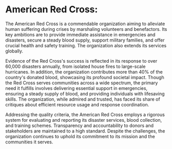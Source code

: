 # American Red Cross:
The American Red Cross is a commendable organization aiming to alleviate human suffering during crises by marshaling volunteers and benefactors. Its key ambitions are to provide immediate assistance in emergencies and disasters, secure a steady blood supply, support military families, and offer crucial health and safety training. The organization also extends its services globally.

Evidence of the Red Cross's success is reflected in its response to over 60,000 disasters annually, from isolated house fires to large-scale hurricanes. In addition, the organization contributes more than 40% of the country's donated blood, showcasing its profound societal impact. Though the Red Cross serves communities across a wide spectrum, the primary need it fulfills involves delivering essential support in emergencies, ensuring a steady supply of blood, and providing individuals with lifesaving skills. The organization, while admired and trusted, has faced its share of critiques about efficient resource usage and response coordination.

Addressing the quality criteria, the American Red Cross employs a rigorous system for evaluating and reporting its disaster services, blood collection, and training schemes. Transparency and accountability to donors and stakeholders are maintained to a high standard. Despite the challenges, the organization continues to uphold its commitment to its mission and the communities it serves. 
